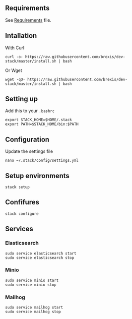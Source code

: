 ## Requirements
See [Requirements](Requirements) file.

## Intallation
With Curl
```
curl -o- https://raw.githubusercontent.com/brexis/dev-stack/master/install.sh | bash
```

Or Wget

```
wget -qO- https://raw.githubusercontent.com/brexis/dev-stack/master/install.sh | bash
```

## Setting up
Add this to your `.bashrc`
```
export STACK_HOME=$HOME/.stack
export PATH=$STACK_HOME/bin:$PATH
```

## Configuration
Update the settings file
```
nano ~/.stack/config/settings.yml
```

## Setup environments
```
stack setup
```

## Confifures
```
stack configure
```

## Services
### Elasticsearch
```
sudo service elasticsearch start
sudo service elasticsearch stop
```

### Minio
```
sudo service minio start
sudo service minio stop
```

### Mailhog
```
sudo service mailhog start
sudo service mailhog stop
```